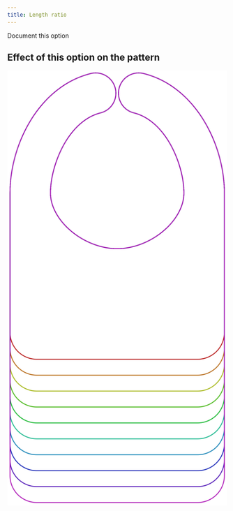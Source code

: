 ```yaml
---
title: Length ratio
---
```


<Fixme>Document this option</Fixme>

## Effect of this option on the pattern

![This image shows the effect of this option by superimposing several variants that have a different value for this option](bob_lengthratio_sample.svg "Effect of this option on the pattern")
